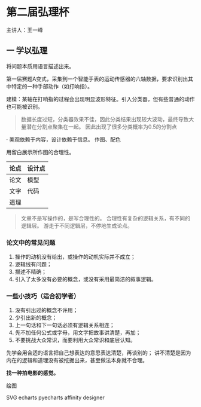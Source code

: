 # 第二届弘理杯

主讲人：王一峰

## 一 学以弘理

将问题本质用语言描述出来。

第一届赛题A变式，采集到一个智能手表的运动传感器的六轴数据，要求识别出其中特定的一种手部动作（如打响指）。

建模：某轴在打响指的过程会出现明显波形特征。引入分类器，但有些普通的动作也可能被识别。

>数据长度过短，分类器效果不佳，因此分类结果出现较大波动，最终导致大量潜在分割点聚集在一起。
>因此出现了很多分类概率为0.5的分割点

· 美观依赖于内容，设计依赖于信息。
作图、配色

用留白展示所作图的合理性。

|论点|设计点|
|-|-|
|论文|模型|
|文字|代码|
|道理|

>文章不是写操作的，是写合理性的。
>合理性有复杂的逻辑关系，有不同的逻辑层。
>游走于不同逻辑层，不停地生成论点。

### 论文中的常见问题
1. 操作的动机没有给出，或操作的动机实际并不成立；
2. 逻辑线有问题；
3. 描述不精确；
4. 引入了太多没有必要的概念，或没有采用最简洁的叙事逻辑。

### 一些小技巧（适合初学者）
1. 没有引出过的概念不许用；
2. 少引出新的概念；
3. 上一句话和下一句话必须有逻辑关系相连；
4. 先不加任何公式或字母，用文字把故事讲清楚，再加；
5. 不要挑战大众常识，而要利用大众常识和底层认知。

先学会用合适的语言把自己想表达的意思表达清楚，再谈别的；
讲不清楚是因为内在的逻辑和道理没有被挖掘出来，甚至做法本身就不合理。

**找一种拍电影的感觉。**

绘图

SVG
echarts
pyecharts
affinity designer